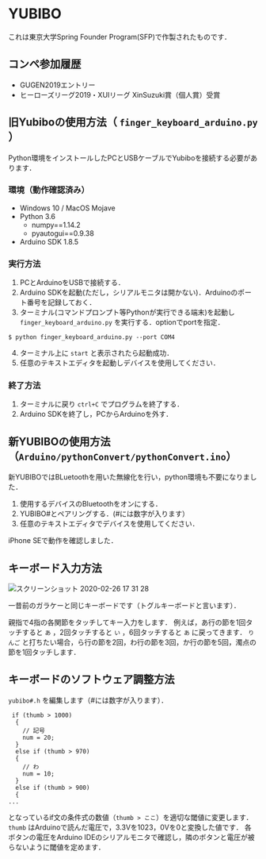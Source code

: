 # YUBIBO
これは東京大学Spring Founder Program(SFP)で作製されたものです．

## コンペ参加履歴
- GUGEN2019エントリー
- ヒーローズリーグ2019・XUIリーグ XinSuzuki賞（個人賞）受賞

## 旧Yubiboの使用方法（ `finger_keyboard_arduino.py` ）
Python環境をインストールしたPCとUSBケーブルでYubiboを接続する必要があります．

### 環境（動作確認済み）
- Windows 10 / MacOS Mojave
- Python 3.6
    - numpy==1.14.2
    - pyautogui==0.9.38
- Arduino SDK 1.8.5

### 実行方法
1. PCとArduinoをUSBで接続する．
2. Arduino SDKを起動(ただし，シリアルモニタは開かない)．Arduinoのポート番号を記録しておく．
3. ターミナル(コマンドプロンプト等Pythonが実行できる端末)を起動し ```finger_keyboard_arduino.py``` を実行する．optionでportを指定．
```
$ python finger_keyboard_arduino.py --port COM4
```
4. ターミナル上に ```start``` と表示されたら起動成功．
5. 任意のテキストエディタを起動しデバイスを使用してください．

### 終了方法
1. ターミナルに戻り `ctrl+C` でプログラムを終了する．
2. Arduino SDKを終了し，PCからArduinoを外す．


## 新YUBIBOの使用方法（`Arduino/pythonConvert/pythonConvert.ino`）
新YUBIBOではBLuetoothを用いた無線化を行い，python環境も不要になりました．
1. 使用するデバイスのBluetoothをオンにする．
2. YUBIBO#とペアリングする．(#には数字が入ります）
3. 任意のテキストエディタでデバイスを使用してください．

iPhone SEで動作を確認しました．

## キーボード入力方法
<!--
<img width="319" alt="yubibo" src="https://user-images.githubusercontent.com/38414956/57672240-3e87e500-7652-11e9-86b9-0eb394ba1795.png">
-->
![スクリーンショット 2020-02-26 17 31 28](https://user-images.githubusercontent.com/38414956/75326380-d7c07900-58bd-11ea-9052-d441e209e2bc.png)


一昔前のガラケーと同じキーボードです（トグルキーボードと言います）．



親指で4指の各関節をタッチしてキー入力をします．
例えば，あ行の節を1回タッチすると `あ` ，2回タッチすると `い` ，6回タッチすると `あ` に戻ってきます．
`りんご` と打ちたい場合，ら行の節を2回，わ行の節を3回，か行の節を5回，濁点の節を1回タッチします．


## キーボードのソフトウェア調整方法
`yubibo#.h` を編集します（#には数字が入ります）．

```
 if (thumb > 1000)
  {
    // 記号
    num = 20;
  }
  else if (thumb > 970)
  {
    // わ
    num = 10;
  }
  else if (thumb > 900)
  {
...
```
となっているif文の条件式の数値（`thumb > ここ`）を適切な閾値に変更します．
`thumb` はArduinoで読んだ電圧で，3.3Vを1023，0Vを0と変換した値です．
各ボタンの電圧をArduino IDEのシリアルモニタで確認し，隣のボタンと電圧が被らないように閾値を定めます．
